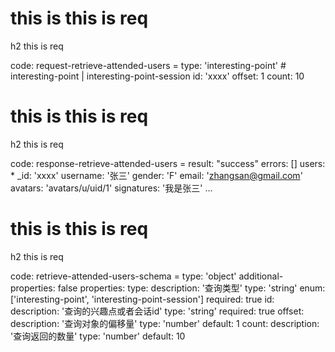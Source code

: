 # this is this is req

h2 this is req

code:
    request-retrieve-attended-users =
  type: 'interesting-point' # interesting-point | interesting-point-session
  id: 'xxxx'
  offset: 1
  count: 10


# this is this is req

h2 this is req

code:
    response-retrieve-attended-users =
  result: "success"
  errors: []
  users:
    * _id: 'xxxx'
      username: '张三'
      gender: 'F'
      email: 'zhangsan@gmail.com'
      avatars: 'avatars/u/uid/1'
      signatures: '我是张三'
    ...


# this is this is req

h2 this is req

code:
    retrieve-attended-users-schema =
  type: 'object'
  additional-properties: false
  properties:
    type:
      description: '查询类型'
      type: 'string'
      enum: ['interesting-point', 'interesting-point-session']
      required: true
    id:
      description: '查询的兴趣点或者会话id'
      type: 'string'
      required: true
    offset: 
      description: '查询对象的偏移量'
      type: 'number'
      default: 1
    count:
      description: '查询返回的数量'
      type: 'number'
      default: 10


